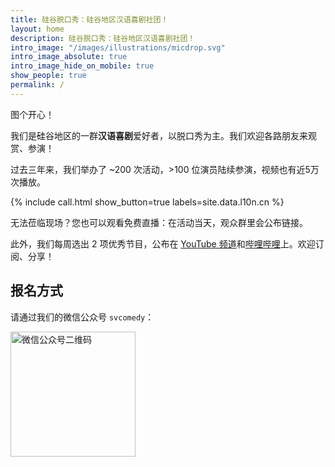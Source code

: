 ```yaml
---
title: 硅谷脱口秀：硅谷地区汉语喜剧社团！
layout: home
description: 硅谷脱口秀：硅谷地区汉语喜剧社团！
intro_image: "/images/illustrations/micdrop.svg"
intro_image_absolute: true
intro_image_hide_on_mobile: true
show_people: true
permalink: /
---
```


图个开心！

我们是硅谷地区的一群**汉语喜剧**爱好者，以脱口秀为主。我们欢迎各路朋友来观赏、参演！

过去三年来，我们举办了 ~200 次活动，>100 位演员陆续参演，视频也有近5万次播放。

{% include call.html show_button=true labels=site.data.l10n.cn %}

无法莅临现场？您也可以观看免费直播：在活动当天，观众群里会公布链接。

此外，我们每周选出 2 项优秀节目，公布在 [YouTube 频道](https://www.youtube.com/channel/UCqG1oe7CjCghQdZDldNKT0A/featured)和[哔哩哔哩](https://space.bilibili.com/482647119)上。欢迎订阅、分享！

## 报名方式

请通过我们的微信公众号 `svcomedy`：

<img alt="微信公众号二维码" src="https://imgur.com/UAjnF2l.png" height=200 />
